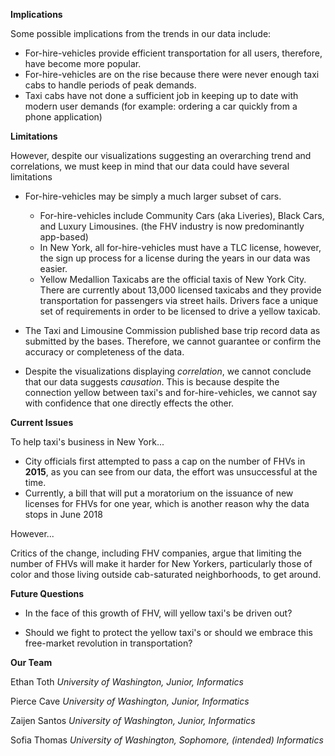 
**Implications**

Some possible implications from the trends in our data include:

- For-hire-vehicles provide efficient transportation for all users, therefore,
have become more popular.
- For-hire-vehicles are on the rise because there were never enough
taxi cabs to handle periods of peak demands.
- Taxi cabs have not done a sufficient job in keeping up to date with modern
user demands (for example: ordering a car quickly from a phone application)

**Limitations**

However, despite our visualizations suggesting an overarching trend and
correlations, we must keep in mind that our data could have several limitations

- For-hire-vehicles may be simply a much larger subset of cars.
  - For-hire-vehicles include Community Cars (aka Liveries), Black Cars,
    and Luxury Limousines. (the FHV industry is now predominantly app-based)
  - In New York, all for-hire-vehicles must have a TLC license, however,
    the sign up process for a license during the years in our data was easier.
  - Yellow Medallion Taxicabs are the official taxis of New York City. There
  are currently about 13,000 licensed taxicabs and they provide transportation
  for passengers via street hails. Drivers face a unique set of
  requirements in order to be licensed to drive a yellow taxicab.

- The Taxi and Limousine Commission published base trip record data as submitted
 by the bases. Therefore, we cannot guarantee or confirm the accuracy or
 completeness of the data.

 - Despite the visualizations displaying _correlation_, we cannot conclude that
 our data suggests _causation_. This is because despite the connection yellow
 between taxi's and for-hire-vehicles, we cannot say with confidence that
 one directly effects the other.

**Current Issues**

To help taxi's business in New York...

- City officials first attempted to pass a cap on the number of FHVs in **2015**,
as you can see from our data, the effort was unsuccessful at the time.
- Currently, a bill that will put a moratorium on the issuance of new licenses for FHVs for one year, which is another reason why the data stops in June 2018

However...

Critics of the change, including FHV companies, argue that limiting the number of FHVs will make it harder for New Yorkers, particularly those of color and those living outside cab-saturated neighborhoods, to get around.

**Future Questions**

- In the face of this growth of FHV, will yellow taxi's be driven out?

- Should we fight to protect the yellow taxi's or should we embrace this free-market revolution in transportation?

**Our Team**

Ethan Toth
_University of Washington, Junior, Informatics_

Pierce Cave
_University of Washington, Junior,  Informatics_

Zaijen Santos
_University of Washington, Junior, Informatics_

Sofia Thomas
_University of Washington, Sophomore, (intended) Informatics_
